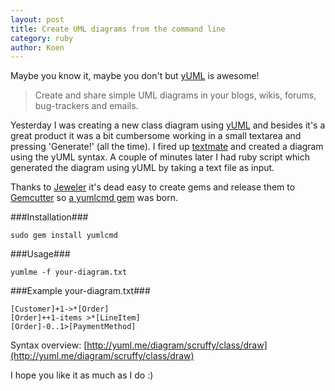 ```yaml
---
layout: post
title: Create UML diagrams from the command line
category: ruby
author: Koen
---
```

Maybe you know it, maybe you don't but [yUML](http://yuml.me) is awesome!

> Create and share simple UML diagrams in your blogs, wikis, forums, bug-trackers and emails.

Yesterday I was creating a new class diagram using [yUML](http://yuml.me) and besides it's a great product it was a bit cumbersome working in a small textarea and pressing 'Generate!' (all the time). I fired up [textmate](http://macromates.com) and created a diagram using the yUML syntax. A couple of minutes later I had ruby script which generated the diagram using yUML by taking a text file as input.

Thanks to [Jeweler](http://github.com/technicalpickles/jeweler) it's dead easy to create gems and release them to [Gemcutter](http://gemcutter.org/) so [a yumlcmd gem](http://gemcutter.org/gems/yumlcmd) was born.

###Installation###

`sudo gem install yumlcmd`

###Usage###

`yumlme -f your-diagram.txt`

###Example your-diagram.txt###


`[Customer]+1->*[Order]`  
`[Order]++1-items >*[LineItem]`  
`[Order]-0..1>[PaymentMethod]`
	
Syntax overview: [http://yuml.me/diagram/scruffy/class/draw](http://yuml.me/diagram/scruffy/class/draw)

I hope you like it as much as I do :)